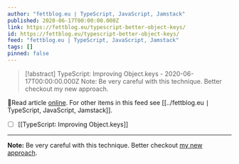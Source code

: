 ```yaml
---
author: "fettblog․eu ∣ TypeScript, JavaScript, Jamstack"
published: 2020-06-17T00:00:00.000Z
link: https://fettblog.eu/typescript-better-object-keys/
id: https://fettblog.eu/typescript-better-object-keys/
feed: "fettblog․eu ∣ TypeScript, JavaScript, Jamstack"
tags: []
pinned: false
---
```

> [!abstract] TypeScript: Improving Object.keys - 2020-06-17T00:00:00.000Z
> Note: Be very careful with this technique. Better checkout my new approach.

🔗Read article [online](https://fettblog.eu/typescript-better-object-keys/). For other items in this feed see [[../fettblog․eu ∣ TypeScript, JavaScript, Jamstack]].

- [ ] [[TypeScript꞉ Improving Object․keys]]
- - -
**Note:** Be very careful with this technique. Better checkout [my new approach](/typescript-iterating-over-objects).
